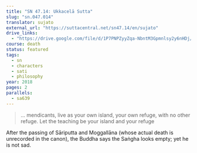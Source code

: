 ```yaml
---
title: "SN 47.14: Ukkacelā Sutta"
slug: "sn.047.014"
translator: sujato
external_url: "https://suttacentral.net/sn47.14/en/sujato"
drive_links: 
  - "https://drive.google.com/file/d/1P7PNPZyyZqa-NbntM3Gpmnlsy2y6nHDj/view?usp=drivesdk"
course: death
status: featured
tags:
  - sn
  - characters
  - sati
  - philosophy
year: 2018
pages: 2
parallels:
  - sa639
---
```


> … mendicants, live as your own island, your own refuge, with no other refuge. Let the teaching be your island and your refuge

After the passing of Sāriputta and Moggallāna (whose actual death is unrecorded in the canon), the Buddha says the Saṅgha looks empty; yet he is not sad.

